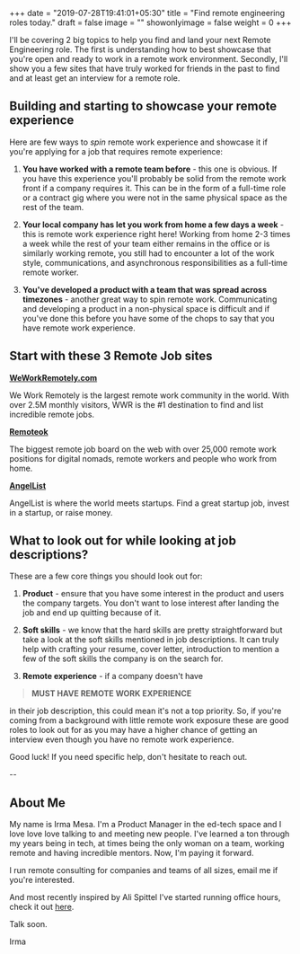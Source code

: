 +++
date = "2019-07-28T19:41:01+05:30"
title = "Find remote engineering roles today."
draft = false
image = ""
showonlyimage = false
weight = 0
+++

I'll be covering 2 big topics to help you find and land your next Remote Engineering role. <!--more--> The first is understanding how to best showcase that you're open and ready to work in a remote work environment. Secondly, I'll show you a few sites that have truly worked for friends in the past to find and at least get an interview for a remote role.

## Building and starting to showcase your remote experience

Here are few ways to _spin_ remote work experience and showcase it if you're applying for a job that requires remote experience:

1. **You have worked with a remote team before** - this one is obvious. If you have this experience you'll probably be solid from the remote work front if a company requires it. This can be in the form of a full-time role or a contract gig where you were not in the same physical space as the rest of the team.

2. **Your local company has let you work from home a few days a week** - this is remote work experience right here! Working from home 2-3 times a week while the rest of your team either remains in the office or is similarly working remote, you still had to encounter a lot of the work style, communications, and asynchronous responsibilities as a full-time remote worker.

3. **You've developed a product with a team that was spread across timezones** - another great way to spin remote work. Communicating and developing a product in a non-physical space is difficult and if you've done this before you have some of the chops to say that you have remote work experience.

## Start with these 3 Remote Job sites

**[WeWorkRemotely.com](https://weworkremotely.com/)**

We Work Remotely is the largest remote work community in the world. With over 2.5M monthly visitors, WWR is the #1 destination to find and list incredible remote jobs.

**[Remoteok](https://remoteok.io/)**

The biggest remote job board on the web with over 25,000 remote work positions for digital nomads, remote workers and people who work from home.

**[AngelList](https://angel.co/)**

AngelList is where the world meets startups. Find a great startup job, invest in a startup, or raise money.

## What to look out for while looking at job descriptions?

These are a few core things you should look out for:

1. **Product** - ensure that you have some interest in the product and users the company targets. You don't want to lose interest after landing the job and end up quitting because of it.

2. **Soft skills** - we know that the hard skills are pretty straightforward but take a look at the soft skills mentioned in job descriptions. It can truly help with crafting your resume, cover letter, introduction to mention a few of the soft skills the company is on the search for.

3. **Remote experience** - if a company doesn't have

> **MUST HAVE REMOTE WORK EXPERIENCE**

in their job description, this could mean it's not a top priority. So, if you're coming from a background with little remote work exposure these are good roles to look out for as you may have a higher chance of getting an interview even though you have no remote work experience.

Good luck! If you need specific help, don't hesitate to reach out.

--

## About Me

My name is Irma Mesa. I'm a Product Manager in the ed-tech space and I love love love talking to and meeting new people. I've learned a ton through my years being in tech, at times being the only woman on a team, working remote and having incredible mentors. Now, I'm paying it forward.

I run remote consulting for companies and teams of all sizes, email me if you're interested.

And most recently inspired by Ali Spittel I've started running office hours, check it out [here](https://calendly.com/_justirma).

Talk soon.

Irma